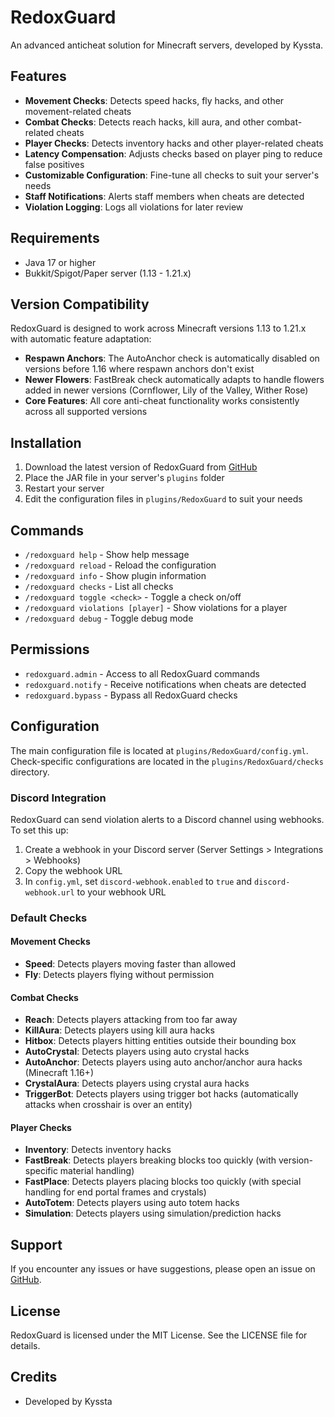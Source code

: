 # RedoxGuard

An advanced anticheat solution for Minecraft servers, developed by Kyssta.

## Features

- **Movement Checks**: Detects speed hacks, fly hacks, and other movement-related cheats
- **Combat Checks**: Detects reach hacks, kill aura, and other combat-related cheats
- **Player Checks**: Detects inventory hacks and other player-related cheats
- **Latency Compensation**: Adjusts checks based on player ping to reduce false positives
- **Customizable Configuration**: Fine-tune all checks to suit your server's needs
- **Staff Notifications**: Alerts staff members when cheats are detected
- **Violation Logging**: Logs all violations for later review

## Requirements

- Java 17 or higher
- Bukkit/Spigot/Paper server (1.13 - 1.21.x)

## Version Compatibility

RedoxGuard is designed to work across Minecraft versions 1.13 to 1.21.x with automatic feature adaptation:

- **Respawn Anchors**: The AutoAnchor check is automatically disabled on versions before 1.16 where respawn anchors don't exist
- **Newer Flowers**: FastBreak check automatically adapts to handle flowers added in newer versions (Cornflower, Lily of the Valley, Wither Rose)
- **Core Features**: All core anti-cheat functionality works consistently across all supported versions

## Installation

1. Download the latest version of RedoxGuard from [GitHub](https://github.com/kyssta-exe/RedoxGuard/releases)
2. Place the JAR file in your server's `plugins` folder
3. Restart your server
4. Edit the configuration files in `plugins/RedoxGuard` to suit your needs

## Commands

- `/redoxguard help` - Show help message
- `/redoxguard reload` - Reload the configuration
- `/redoxguard info` - Show plugin information
- `/redoxguard checks` - List all checks
- `/redoxguard toggle <check>` - Toggle a check on/off
- `/redoxguard violations [player]` - Show violations for a player
- `/redoxguard debug` - Toggle debug mode

## Permissions

- `redoxguard.admin` - Access to all RedoxGuard commands
- `redoxguard.notify` - Receive notifications when cheats are detected
- `redoxguard.bypass` - Bypass all RedoxGuard checks

## Configuration

The main configuration file is located at `plugins/RedoxGuard/config.yml`. Check-specific configurations are located in the `plugins/RedoxGuard/checks` directory.

### Discord Integration

RedoxGuard can send violation alerts to a Discord channel using webhooks. To set this up:

1. Create a webhook in your Discord server (Server Settings > Integrations > Webhooks)
2. Copy the webhook URL
3. In `config.yml`, set `discord-webhook.enabled` to `true` and `discord-webhook.url` to your webhook URL

### Default Checks

#### Movement Checks
- **Speed**: Detects players moving faster than allowed
- **Fly**: Detects players flying without permission

#### Combat Checks
- **Reach**: Detects players attacking from too far away
- **KillAura**: Detects players using kill aura hacks
- **Hitbox**: Detects players hitting entities outside their bounding box
- **AutoCrystal**: Detects players using auto crystal hacks
- **AutoAnchor**: Detects players using auto anchor/anchor aura hacks (Minecraft 1.16+)
- **CrystalAura**: Detects players using crystal aura hacks
- **TriggerBot**: Detects players using trigger bot hacks (automatically attacks when crosshair is over an entity)

#### Player Checks
- **Inventory**: Detects inventory hacks
- **FastBreak**: Detects players breaking blocks too quickly (with version-specific material handling)
- **FastPlace**: Detects players placing blocks too quickly (with special handling for end portal frames and crystals)
- **AutoTotem**: Detects players using auto totem hacks
- **Simulation**: Detects players using simulation/prediction hacks

## Support

If you encounter any issues or have suggestions, please open an issue on [GitHub](https://github.com/kyssta-exe/RedoxGuard/issues).

## License

RedoxGuard is licensed under the MIT License. See the LICENSE file for details.

## Credits

- Developed by Kyssta